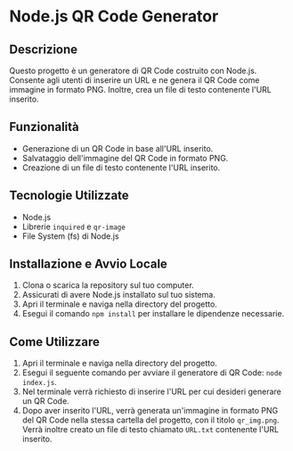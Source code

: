# Node.js QR Code Generator

## Descrizione

Questo progetto è un generatore di QR Code costruito con Node.js. Consente agli utenti di inserire un URL e ne genera il QR Code come immagine in formato PNG. Inoltre, crea un file di testo contenente l'URL inserito.

## Funzionalità

- Generazione di un QR Code in base all'URL inserito.
- Salvataggio dell'immagine del QR Code in formato PNG.
- Creazione di un file di testo contenente l'URL inserito.

## Tecnologie Utilizzate

- Node.js
- Librerie `inquired` e `qr-image`
- File System (fs) di Node.js

## Installazione e Avvio Locale

1. Clona o scarica la repository sul tuo computer.
2. Assicurati di avere Node.js installato sul tuo sistema.
3. Apri il terminale e naviga nella directory del progetto.
4. Esegui il comando `npm install` per installare le dipendenze necessarie.

## Come Utilizzare

1. Apri il terminale e naviga nella directory del progetto.
2. Esegui il seguente comando per avviare il generatore di QR Code: `node index.js`.
3. Nel terminale verrà richiesto di inserire l'URL per cui desideri generare un QR Code.
4. Dopo aver inserito l'URL, verrà generata un'immagine in formato PNG del QR Code nella stessa cartella del progetto, con il titolo `qr_img.png`. Verrà inoltre creato un file di testo chiamato `URL.txt` contenente l'URL inserito.
